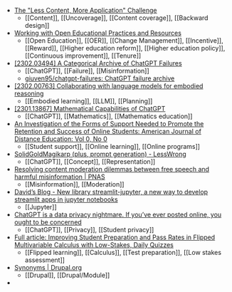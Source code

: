 - [The "Less Content, More Application" Challenge](https://www.linkedin.com/pulse/less-content-more-application-challenge-inara-scott)
	- [[Content]], [[Uncoverage]], [[Content coverage]], [[Backward design]]
- [Working with Open Educational Practices and Resources](https://www.versnellingsplan.nl/en/erkennen-en-waarderen-werken-met-open-educational-practices-en-resources/)
	- [[Open Education]], [[OER]], [[Change Management]], [[Incentive]], [[Reward]], [[Higher education reform]], [[Higher education policy]], [[Continuous improvement]], [[Tenure]]
- [[2302.03494] A Categorical Archive of ChatGPT Failures](https://arxiv.org/abs/2302.03494)
	- [[ChatGPT]], [[Failure]], [[Misinformation]]
	- [giuven95/chatgpt-failures: ChatGPT failure archive](https://github.com/giuven95/chatgpt-failures)
- [[2302.00763] Collaborating with language models for embodied reasoning](https://arxiv.org/abs/2302.00763)
	- [[Embodied learning]], [[LLM]], [[Planning]]
- [[2301.13867] Mathematical Capabilities of ChatGPT](https://arxiv.org/abs/2301.13867)
	- [[ChatGPT]], [[Mathematics]], [[Mathematics education]]
- [An Investigation of the Forms of Support Needed to Promote the Retention and Success of Online Students: American Journal of Distance Education: Vol 0, No 0](https://www.tandfonline.com/doi/abs/10.1080/08923647.2022.2061235?journalCode=hajd20)
	- [[Student support]], [[Online learning]], [[Online programs]]
- [SolidGoldMagikarp (plus, prompt generation) - LessWrong](https://www.lesswrong.com/posts/aPeJE8bSo6rAFoLqg/solidgoldmagikarp-plus-prompt-generation)
	- [[ChatGPT]], [[Concept]], [[Representation]]
- [Resolving content moderation dilemmas between free speech and harmful misinformation | PNAS](https://www.pnas.org/doi/10.1073/pnas.2210666120)
	- [[Misinformation]], [[Moderation]]
- [David’s Blog - New library streamlit-jupyter, a new way to develop streamlit apps in jupyter notebooks](https://ddobrinskiy.quarto.pub/blog/posts/2023/02/nbdev_streamlit_jupyter/streamlit-jupyter-new-library.html)
	- [[Jupyter]]
- [ChatGPT is a data privacy nightmare. If you’ve ever posted online, you ought to be concerned](https://theconversation.com/chatgpt-is-a-data-privacy-nightmare-if-youve-ever-posted-online-you-ought-to-be-concerned-199283)
	- [[ChatGPT]], [[Privacy]], [[Student privacy]]
- [Full article: Improving Student Preparation and Pass Rates in Flipped Multivariable Calculus with Low-Stakes, Daily Quizzes](https://www.tandfonline.com/doi/full/10.1080/10511970.2022.2163329)
	- [[Flipped learning]], [[Calculus]], [[Test preparation]], [[Low stakes assessment]]
- [Synonyms | Drupal.org](https://www.drupal.org/project/synonyms)
	- [[Drupal]], [[Drupal/Module]]
-